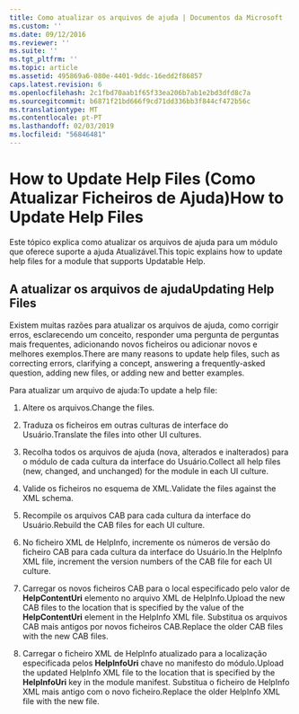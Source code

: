 ```yaml
---
title: Como atualizar os arquivos de ajuda | Documentos da Microsoft
ms.custom: ''
ms.date: 09/12/2016
ms.reviewer: ''
ms.suite: ''
ms.tgt_pltfrm: ''
ms.topic: article
ms.assetid: 495869a6-080e-4401-9ddc-16edd2f86857
caps.latest.revision: 6
ms.openlocfilehash: 2c1fbd70aab1f65f33ea206b7ab1e2bd3dfd8c7a
ms.sourcegitcommit: b6871f21bd666f9cd71dd336bb3f844cf472b56c
ms.translationtype: MT
ms.contentlocale: pt-PT
ms.lasthandoff: 02/03/2019
ms.locfileid: "56846481"
---
```

# <a name="how-to-update-help-files"></a><span data-ttu-id="2169c-102">How to Update Help Files (Como Atualizar Ficheiros de Ajuda)</span><span class="sxs-lookup"><span data-stu-id="2169c-102">How to Update Help Files</span></span>

<span data-ttu-id="2169c-103">Este tópico explica como atualizar os arquivos de ajuda para um módulo que oferece suporte a ajuda Atualizável.</span><span class="sxs-lookup"><span data-stu-id="2169c-103">This topic explains how to update help files for a module that supports Updatable Help.</span></span>

## <a name="updating-help-files"></a><span data-ttu-id="2169c-104">A atualizar os arquivos de ajuda</span><span class="sxs-lookup"><span data-stu-id="2169c-104">Updating Help Files</span></span>

<span data-ttu-id="2169c-105">Existem muitas razões para atualizar os arquivos de ajuda, como corrigir erros, esclarecendo um conceito, responder uma pergunta de perguntas mais frequentes, adicionando novos ficheiros ou adicionar novos e melhores exemplos.</span><span class="sxs-lookup"><span data-stu-id="2169c-105">There are many reasons to update help files, such as correcting errors, clarifying a concept, answering a frequently-asked question, adding new files, or adding new and better examples.</span></span>

<span data-ttu-id="2169c-106">Para atualizar um arquivo de ajuda:</span><span class="sxs-lookup"><span data-stu-id="2169c-106">To update a help file:</span></span>

1. <span data-ttu-id="2169c-107">Altere os arquivos.</span><span class="sxs-lookup"><span data-stu-id="2169c-107">Change the files.</span></span>

2. <span data-ttu-id="2169c-108">Traduza os ficheiros em outras culturas de interface do Usuário.</span><span class="sxs-lookup"><span data-stu-id="2169c-108">Translate the files into other UI cultures.</span></span>

3. <span data-ttu-id="2169c-109">Recolha todos os arquivos de ajuda (nova, alterados e inalterados) para o módulo de cada cultura da interface do Usuário.</span><span class="sxs-lookup"><span data-stu-id="2169c-109">Collect all help files (new, changed, and unchanged) for the module in each UI culture.</span></span>

4. <span data-ttu-id="2169c-110">Valide os ficheiros no esquema de XML.</span><span class="sxs-lookup"><span data-stu-id="2169c-110">Validate the files against the XML schema.</span></span>

5. <span data-ttu-id="2169c-111">Recompile os arquivos CAB para cada cultura da interface do Usuário.</span><span class="sxs-lookup"><span data-stu-id="2169c-111">Rebuild the CAB files for each UI culture.</span></span>

6. <span data-ttu-id="2169c-112">No ficheiro XML de HelpInfo, incremente os números de versão do ficheiro CAB para cada cultura da interface do Usuário.</span><span class="sxs-lookup"><span data-stu-id="2169c-112">In the HelpInfo XML file, increment the version numbers of the CAB file for each UI culture.</span></span>

7. <span data-ttu-id="2169c-113">Carregar os novos ficheiros CAB para o local especificado pelo valor de **HelpContentUri** elemento no arquivo XML de HelpInfo.</span><span class="sxs-lookup"><span data-stu-id="2169c-113">Upload the new CAB files to the location that is specified by the value of the **HelpContentUri** element in the HelpInfo XML file.</span></span> <span data-ttu-id="2169c-114">Substitua os arquivos CAB mais antigos por novos ficheiros CAB.</span><span class="sxs-lookup"><span data-stu-id="2169c-114">Replace the older CAB files with the new CAB files.</span></span>

8. <span data-ttu-id="2169c-115">Carregar o ficheiro XML de HelpInfo atualizado para a localização especificada pelos **HelpInfoUri** chave no manifesto do módulo.</span><span class="sxs-lookup"><span data-stu-id="2169c-115">Upload the updated HelpInfo XML file to the location that is specified by the **HelpInfoUri** key in the module manifest.</span></span> <span data-ttu-id="2169c-116">Substitua o ficheiro de HelpInfo XML mais antigo com o novo ficheiro.</span><span class="sxs-lookup"><span data-stu-id="2169c-116">Replace the older HelpInfo XML file with the new file.</span></span>